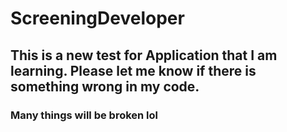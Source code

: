 # ScreeningDeveloper

## This is a new test for Application that I am learning. Please let me know if there is something wrong in my code.

### Many things will be broken lol
